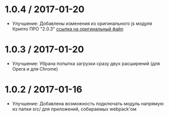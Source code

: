 1.0.4 / 2017-01-20
==================

  * Улучшение: Добавлены изменения из оригинального js модуля Крипто ПРО "2.0.3" [ссылка на оригинальный файл](https://www.cryptopro.ru/sites/default/files/products/cades/cadesplugin_api.js)

1.0.3 / 2017-01-20
==================

  * Улучшение: Убрана попытка загрузки сразу двух расширений (для Opera и для Chrome) 

1.0.2 / 2017-01-16
==================

  * Улучшение: Добавлена возможность подключать модуль напрямую из папки src/ для приложений, собираемых webpack'ом